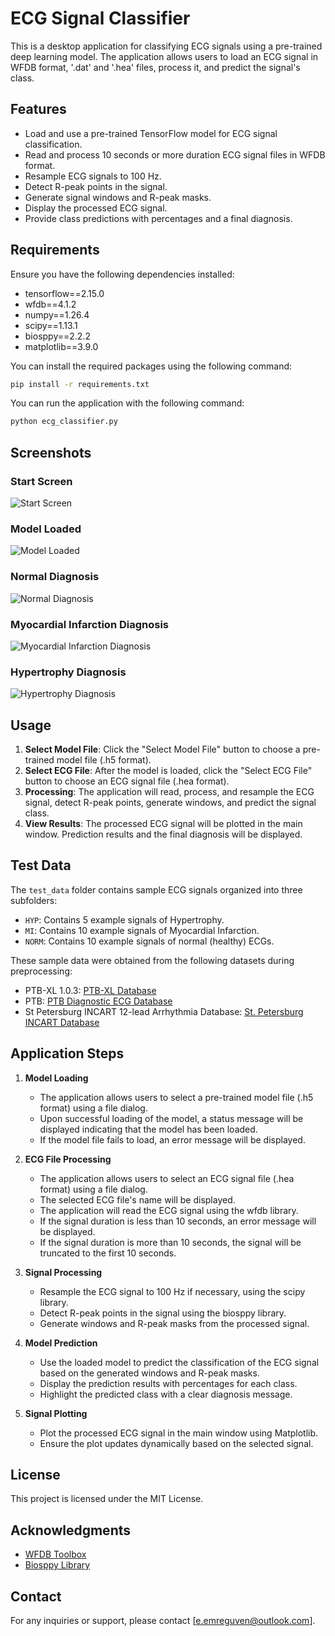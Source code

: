 
# ECG Signal Classifier

This is a desktop application for classifying ECG signals using a pre-trained deep learning model. The application allows users to load an ECG signal in WFDB format, '.dat' and '.hea' files, process it, and predict the signal's class.

## Features

- Load and use a pre-trained TensorFlow model for ECG signal classification.
- Read and process 10 seconds or more duration ECG signal files in WFDB format.
- Resample ECG signals to 100 Hz.
- Detect R-peak points in the signal.
- Generate signal windows and R-peak masks.
- Display the processed ECG signal.
- Provide class predictions with percentages and a final diagnosis.

## Requirements

Ensure you have the following dependencies installed:

- tensorflow==2.15.0
- wfdb==4.1.2
- numpy==1.26.4
- scipy==1.13.1
- biosppy==2.2.2
- matplotlib==3.9.0

You can install the required packages using the following command:

```bash
pip install -r requirements.txt
```

You can run the application with the following command:

```bash
python ecg_classifier.py
```

## Screenshots

### Start Screen
![Start Screen](images/start_screen.png)

### Model Loaded
![Model Loaded](images/model_loaded.png)

### Normal Diagnosis
![Normal Diagnosis](images/norm_diagnosis.png)

### Myocardial Infarction Diagnosis
![Myocardial Infarction Diagnosis](images/mi_diagnosis.png)

### Hypertrophy Diagnosis
![Hypertrophy Diagnosis](images/hyp_diagnosis.png)

## Usage

1. **Select Model File**: Click the "Select Model File" button to choose a pre-trained model file (.h5 format).
2. **Select ECG File**: After the model is loaded, click the "Select ECG File" button to choose an ECG signal file (.hea format).
3. **Processing**: The application will read, process, and resample the ECG signal, detect R-peak points, generate windows, and predict the signal class.
4. **View Results**: The processed ECG signal will be plotted in the main window. Prediction results and the final diagnosis will be displayed.

## Test Data

The `test_data` folder contains sample ECG signals organized into three subfolders:

- `HYP`: Contains 5 example signals of Hypertrophy.
- `MI`: Contains 10 example signals of Myocardial Infarction.
- `NORM`: Contains 10 example signals of normal (healthy) ECGs.

These sample data were obtained from the following datasets during preprocessing:

- PTB-XL 1.0.3: [PTB-XL Database](https://physionet.org/content/ptb-xl/1.0.3/)
- PTB: [PTB Diagnostic ECG Database](https://physionet.org/content/ptbdb/1.0.0/)
- St Petersburg INCART 12-lead Arrhythmia Database: [St. Petersburg INCART Database](https://physionet.org/content/incartdb/1.0.0/)

## Application Steps

1. **Model Loading**
   - The application allows users to select a pre-trained model file (.h5 format) using a file dialog.
   - Upon successful loading of the model, a status message will be displayed indicating that the model has been loaded.
   - If the model file fails to load, an error message will be displayed.

2. **ECG File Processing**
   - The application allows users to select an ECG signal file (.hea format) using a file dialog.
   - The selected ECG file's name will be displayed.
   - The application will read the ECG signal using the wfdb library.
   - If the signal duration is less than 10 seconds, an error message will be displayed.
   - If the signal duration is more than 10 seconds, the signal will be truncated to the first 10 seconds.

3. **Signal Processing**
   - Resample the ECG signal to 100 Hz if necessary, using the scipy library.
   - Detect R-peak points in the signal using the biosppy library.
   - Generate windows and R-peak masks from the processed signal.

4. **Model Prediction**
   - Use the loaded model to predict the classification of the ECG signal based on the generated windows and R-peak masks.
   - Display the prediction results with percentages for each class.
   - Highlight the predicted class with a clear diagnosis message.

5. **Signal Plotting**
   - Plot the processed ECG signal in the main window using Matplotlib.
   - Ensure the plot updates dynamically based on the selected signal.

## License

This project is licensed under the MIT License.

## Acknowledgments

- [WFDB Toolbox](https://physionet.org/about/wfdb/)
- [Biosppy Library](https://github.com/PIA-Group/BioSPPy)

## Contact

For any inquiries or support, please contact [e.emreguven@outlook.com].
